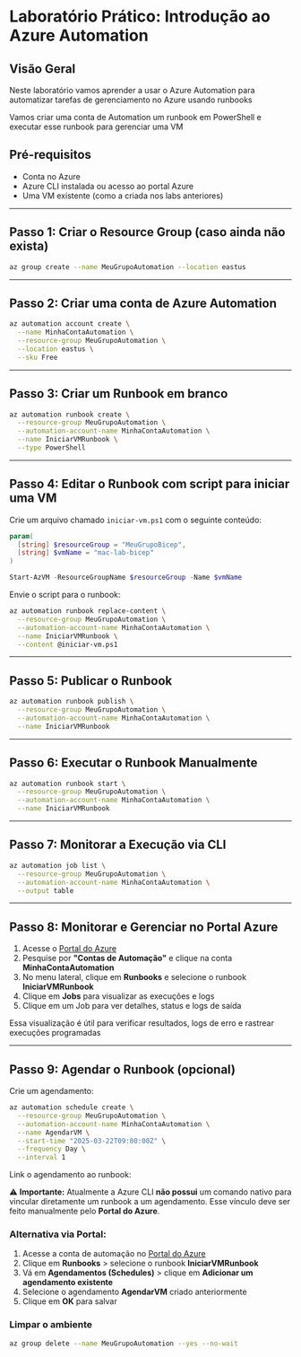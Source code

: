# Laboratório Prático: Introdução ao Azure Automation

## Visão Geral

Neste laboratório vamos aprender a usar o Azure Automation para automatizar tarefas de gerenciamento no Azure usando runbooks

Vamos criar uma conta de Automation um runbook em PowerShell e executar esse runbook para gerenciar uma VM

## Pré-requisitos

- Conta no Azure
- Azure CLI instalada ou acesso ao portal Azure
- Uma VM existente (como a criada nos labs anteriores)

---

## Passo 1: Criar o Resource Group (caso ainda não exista)

```bash
az group create --name MeuGrupoAutomation --location eastus
```

---

## Passo 2: Criar uma conta de Azure Automation

```bash
az automation account create \
  --name MinhaContaAutomation \
  --resource-group MeuGrupoAutomation \
  --location eastus \
  --sku Free
```

---

## Passo 3: Criar um Runbook em branco

```bash
az automation runbook create \
  --resource-group MeuGrupoAutomation \
  --automation-account-name MinhaContaAutomation \
  --name IniciarVMRunbook \
  --type PowerShell
```

---

## Passo 4: Editar o Runbook com script para iniciar uma VM

Crie um arquivo chamado `iniciar-vm.ps1` com o seguinte conteúdo:

```powershell
param(
  [string] $resourceGroup = "MeuGrupoBicep",
  [string] $vmName = "mac-lab-bicep"
)

Start-AzVM -ResourceGroupName $resourceGroup -Name $vmName
```

Envie o script para o runbook:

```bash
az automation runbook replace-content \
  --resource-group MeuGrupoAutomation \
  --automation-account-name MinhaContaAutomation \
  --name IniciarVMRunbook \
  --content @iniciar-vm.ps1
```

---

## Passo 5: Publicar o Runbook

```bash
az automation runbook publish \
  --resource-group MeuGrupoAutomation \
  --automation-account-name MinhaContaAutomation \
  --name IniciarVMRunbook
```

---

## Passo 6: Executar o Runbook Manualmente

```bash
az automation runbook start \
  --resource-group MeuGrupoAutomation \
  --automation-account-name MinhaContaAutomation \
  --name IniciarVMRunbook
```

---

## Passo 7: Monitorar a Execução via CLI

```bash
az automation job list \
  --resource-group MeuGrupoAutomation \
  --automation-account-name MinhaContaAutomation \
  --output table
```

---

## Passo 8: Monitorar e Gerenciar no Portal Azure

1. Acesse o [Portal do Azure](https://portal.azure.com)
2. Pesquise por **"Contas de Automação"** e clique na conta **MinhaContaAutomation**
3. No menu lateral, clique em **Runbooks** e selecione o runbook **IniciarVMRunbook**
4. Clique em **Jobs** para visualizar as execuções e logs
5. Clique em um Job para ver detalhes, status e logs de saída

Essa visualização é útil para verificar resultados, logs de erro e rastrear execuções programadas

---

## Passo 9: Agendar o Runbook (opcional)

Crie um agendamento:

```bash
az automation schedule create \
  --resource-group MeuGrupoAutomation \
  --automation-account-name MinhaContaAutomation \
  --name AgendarVM \
  --start-time "2025-03-22T09:00:00Z" \
  --frequency Day \
  --interval 1
```

Link o agendamento ao runbook:

⚠️ **Importante:** Atualmente a Azure CLI **não possui** um comando nativo para vincular diretamente um runbook a um agendamento. Esse vínculo deve ser feito manualmente pelo **Portal do Azure**.

### Alternativa via Portal:

1. Acesse a conta de automação no [Portal do Azure](https://portal.azure.com)
2. Clique em **Runbooks** > selecione o runbook **IniciarVMRunbook**
3. Vá em **Agendamentos (Schedules)** > clique em **Adicionar um agendamento existente**
4. Selecione o agendamento **AgendarVM** criado anteriormente
5. Clique em **OK** para salvar

### Limpar o ambiente

```bash
az group delete --name MeuGrupoAutomation --yes --no-wait
```